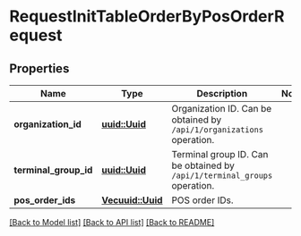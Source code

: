 # RequestInitTableOrderByPosOrderRequest

## Properties

Name | Type | Description | Notes
------------ | ------------- | ------------- | -------------
**organization_id** | [**uuid::Uuid**](uuid::Uuid.md) | Organization ID.                Can be obtained by `/api/1/organizations` operation. | 
**terminal_group_id** | [**uuid::Uuid**](uuid::Uuid.md) | Terminal group ID.                Can be obtained by `/api/1/terminal_groups` operation. | 
**pos_order_ids** | [**Vec<uuid::Uuid>**](uuid::Uuid.md) | POS order IDs. | 

[[Back to Model list]](../README.md#documentation-for-models) [[Back to API list]](../README.md#documentation-for-api-endpoints) [[Back to README]](../README.md)


